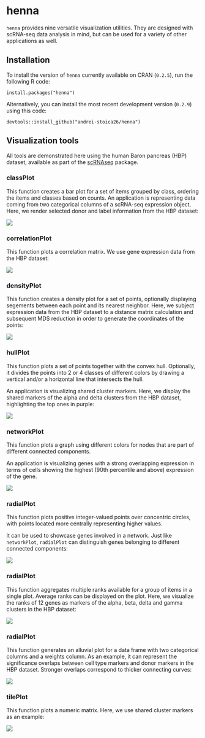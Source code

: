 # henna
`henna` provides nine versatile visualization utilities. They are designed with 
scRNA-seq data analysis in mind, but can be used for a variety of other 
applications as well.

## Installation

To install the version of `henna` currently available on CRAN (`0.2.5`), run the 
following R code:

```
install.packages("henna")
```

Alternatively, you can install the most recent development version (`0.2.9`) 
using this code:

```
devtools::install_github("andrei-stoica26/henna")
```

## Visualization tools

All tools are demonstrated here using the human Baron pancreas (HBP) dataset,
available as part of the [scRNAseq](https://bioconductor.org/packages/release/data/experiment/html/scRNAseq.html)
package.

### classPlot

This function creates a bar plot for a set of items grouped by class, ordering
the items and classes based on counts. An application is representing data 
coming from two categorical columns of a scRNA-seq expression object. Here, we
render selected donor and label information from the HBP dataset:

![](man/figures/class_plot.png)

### correlationPlot

This function plots a correlation matrix. We use gene expression data
from the HBP dataset:

![](man/figures/correlation_plot.png)

### densityPlot

This function creates a density plot for a set of points, optionally displaying
segements between each point and its nearest neighbor. Here, we subject 
expression data from the HBP dataset to a distance matrix calculation and
subsequent MDS reduction in order to generate the coordinates of the points:

![](man/figures/density_plot.png)

### hullPlot

This function plots a set of points together with the convex hull. Optionally,
it divides the points into 2 or 4 classes of different colors by drawing a 
vertical and/or a horizontal line that intersects the hull.

An application is visualizing shared cluster markers. Here, we display the
shared markers of the alpha and delta clusters from the HBP dataset, 
highlighting the top ones in purple:

![](man/figures/hull_plot.png)

### networkPlot

This function plots a graph using different colors for nodes that are part of 
different connected components.

An application is visualizing genes with a strong overlapping expression in 
terms of cells showing the highest (90th percentile and above) expression
of the gene.

![](man/figures/network_plot.png)

### radialPlot

This function plots positive integer-valued points over concentric circles, 
with points located more centrally representing higher values. 

It can be used to showcase genes involved in a network. Just like 
`networkPlot`, `radialPlot` can distinguish genes belonging to different
connected components:

![](man/figures/radial_plot.png)

### radialPlot
This function aggregates multiple ranks available for a group of items in a 
single plot. Average ranks can be displayed on the plot. Here, we visualize the
ranks of 12 genes as markers of the alpha, beta, delta and gamma clusters in 
the HBP dataset:

![](man/figures/rank_plot.png)

### radialPlot
This function generates an alluvial plot for a data frame with two categorical 
columns and a weights column. As an example, it can represent the significance
overlaps between cell type markers and donor markers in the HBP dataset. 
Stronger overlaps correspond to thicker connecting curves:

![](man/figures/river_plot.png)

### tilePlot

This function plots a numeric matrix. Here, we use shared cluster markers as
an example:

![](man/figures/tile_plot.png)
